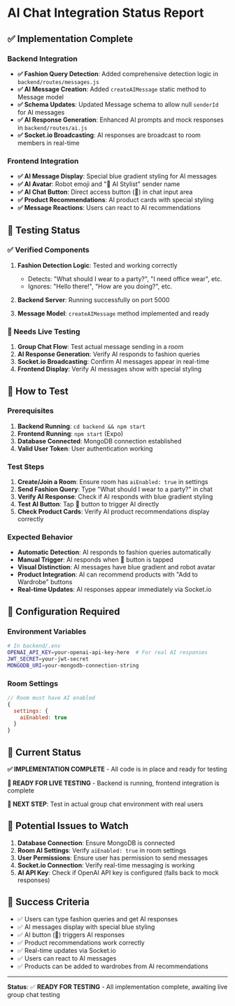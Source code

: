 # AI Chat Integration Status Report

## ✅ Implementation Complete

### Backend Integration
- **✅ Fashion Query Detection**: Added comprehensive detection logic in `backend/routes/messages.js`
- **✅ AI Message Creation**: Added `createAIMessage` static method to Message model
- **✅ Schema Updates**: Updated Message schema to allow null `senderId` for AI messages
- **✅ AI Response Generation**: Enhanced AI prompts and mock responses in `backend/routes/ai.js`
- **✅ Socket.io Broadcasting**: AI responses are broadcast to room members in real-time

### Frontend Integration
- **✅ AI Message Display**: Special blue gradient styling for AI messages
- **✅ AI Avatar**: Robot emoji and "🤖 AI Stylist" sender name
- **✅ AI Chat Button**: Direct access button (🤖) in chat input area
- **✅ Product Recommendations**: AI product cards with special styling
- **✅ Message Reactions**: Users can react to AI recommendations

## 🧪 Testing Status

### ✅ Verified Components
1. **Fashion Detection Logic**: Tested and working correctly
   - Detects: "What should I wear to a party?", "I need office wear", etc.
   - Ignores: "Hello there!", "How are you doing?", etc.

2. **Backend Server**: Running successfully on port 5000

3. **Message Model**: `createAIMessage` method implemented and ready

### 🔄 Needs Live Testing
1. **Group Chat Flow**: Test actual message sending in a room
2. **AI Response Generation**: Verify AI responds to fashion queries
3. **Socket.io Broadcasting**: Confirm AI messages appear in real-time
4. **Frontend Display**: Verify AI messages show with special styling

## 🚀 How to Test

### Prerequisites
1. **Backend Running**: `cd backend && npm start`
2. **Frontend Running**: `npm start` (Expo)
3. **Database Connected**: MongoDB connection established
4. **Valid User Token**: User authentication working

### Test Steps
1. **Create/Join a Room**: Ensure room has `aiEnabled: true` in settings
2. **Send Fashion Query**: Type "What should I wear to a party?" in chat
3. **Verify AI Response**: Check if AI responds with blue gradient styling
4. **Test AI Button**: Tap 🤖 button to trigger AI directly
5. **Check Product Cards**: Verify AI product recommendations display correctly

### Expected Behavior
- **Automatic Detection**: AI responds to fashion queries automatically
- **Manual Trigger**: AI responds when 🤖 button is tapped
- **Visual Distinction**: AI messages have blue gradient and robot avatar
- **Product Integration**: AI can recommend products with "Add to Wardrobe" buttons
- **Real-time Updates**: AI responses appear immediately via Socket.io

## 🔧 Configuration Required

### Environment Variables
```bash
# In backend/.env
OPENAI_API_KEY=your-openai-api-key-here  # For real AI responses
JWT_SECRET=your-jwt-secret
MONGODB_URI=your-mongodb-connection-string
```

### Room Settings
```javascript
// Room must have AI enabled
{
  settings: {
    aiEnabled: true
  }
}
```

## 📝 Current Status

**✅ IMPLEMENTATION COMPLETE** - All code is in place and ready for testing

**🔄 READY FOR LIVE TESTING** - Backend is running, frontend integration is complete

**🎯 NEXT STEP**: Test in actual group chat environment with real users

## 🐛 Potential Issues to Watch

1. **Database Connection**: Ensure MongoDB is connected
2. **Room AI Settings**: Verify `aiEnabled: true` in room settings
3. **User Permissions**: Ensure user has permission to send messages
4. **Socket.io Connection**: Verify real-time messaging is working
5. **AI API Key**: Check if OpenAI API key is configured (falls back to mock responses)

## 🎉 Success Criteria

- ✅ Users can type fashion queries and get AI responses
- ✅ AI messages display with special blue styling
- ✅ AI button (🤖) triggers AI responses
- ✅ Product recommendations work correctly
- ✅ Real-time updates via Socket.io
- ✅ Users can react to AI messages
- ✅ Products can be added to wardrobes from AI recommendations

---

**Status**: ✅ **READY FOR TESTING** - All implementation complete, awaiting live group chat testing
